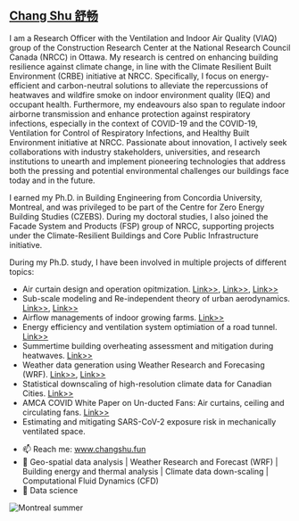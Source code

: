 ## [Chang Shu 舒畅](https://www.changshu.fun/)
I am a Research Officer with the Ventilation and Indoor Air Quality (VIAQ) group of the Construction Research Center at the National Research Council Canada (NRCC) in Ottawa. My research is centred on enhancing building resilience against climate change, in line with the Climate Resilient Built Environment (CRBE) initiative at NRCC. Specifically, I focus on energy-efficient and carbon-neutral solutions to alleviate the repercussions of heatwaves and wildfire smoke on indoor environment quality (IEQ) and occupant health. Furthermore, my endeavours also span to regulate indoor airborne transmission and enhance protection against respiratory infections, especially in the context of COVID-19 and the COVID-19, Ventilation for Control of Respiratory Infections, and Healthy Built Environment initiative at NRCC. Passionate about innovation, I actively seek collaborations with industry stakeholders, universities, and research institutions to unearth and implement pioneering technologies that address both the pressing and potential environmental challenges our buildings face today and in the future.

I earned my Ph.D. in Building Engineering from Concordia University, Montreal, and was privileged to be part of the Centre for Zero Energy Building Studies (CZEBS). During my doctoral studies, I also joined the Facade System and Products (FSP) group of NRCC, supporting projects under the Climate-Resilient Buildings and Core Public Infrastructure initiative.

During my Ph.D. study, I have been involved in multiple projects of different topics:

* Air curtain design and operation opitmization. [Link>>](https://doi.org/10.1016/j.buildenv.2019.106582), [Link>>](https://doi.org/10.1016/j.jweia.2020.104265), [Link>>](https://users.encs.concordia.ca/~leonwang/moodle/mod/book/view.php?id=15&chapterid=12)
* Sub-scale modeling and Re-independent theory of urban aerodynamics. [Link>>](https://doi.org/10.1016/j.jweia.2020.104232), [Link>>](https://users.encs.concordia.ca/~leonwang/moodle/mod/book/view.php?id=15&chapterid=17)
* Airflow managements of indoor growing farms. [Link>>](https://users.encs.concordia.ca/~leonwang/moodle/mod/book/view.php?id=15&chapterid=18)
* Energy efficiency and ventilation system optimiation of a road tunnel. [Link>>](https://www.researchgate.net/publication/332604923_Deep_Learning_of_a_Real_Road_Tunnel_Energy_Demand_Using_Recurrent_Neural_Networks)
* Summertime building overheating assessment and mitigation during heatwaves. [Link>>](https://users.encs.concordia.ca/~cube/index.html#)
* Weather data generation using Weather Research and Forecasing (WRF). [Link>>](https://doi.org/10.1016/j.uclim.2020.100737), [Link>>](https://ams.confex.com/ams/101ANNUAL/meetingapp.cgi/Paper/379898)
* Statistical downscaling of high-resolution climate data for Canadian Cities. [Link>>](https://ams.confex.com/ams/101ANNUAL/meetingapp.cgi/Paper/379904)
* AMCA COVID White Paper on Un-ducted Fans: Air curtains, ceiling and circulating fans. [Link>>](https://www.amca.org/assets/resources/public/assets/uploads/FINAL--_AMCA_Annual_Meeting_-_COVID_Session.pdf)
* Estimating and mitigating SARS-CoV-2 exposure risk in mechanically ventilated space.

- 📫 Reach me: www.changshu.fun
- 🔭 Geo-spatial data analysis | Weather Research and Forecast (WRF) | Building energy and thermal analysis | Climate data down-scaling | Computational Fluid Dynamics (CFD)
- 🌱 Data science 

![Montreal summer](https://www.changshu.fun/images/T_Montrealfast.gif)
<!--
**chang769/chang769** is a ✨ _special_ ✨ repository because its `README.md` (this file) appears on your GitHub profile.
- 🔭 I’m currently working on ...
- 🌱 I’m currently learning ...
- 👯 I’m looking to collaborate on ...
- 🤔 I’m looking for help with ...
- 💬 Ask me about ...
- 📫 How to reach me: ...
- 😄 Pronouns: ...
- ⚡ Fun fact: ...
-->
